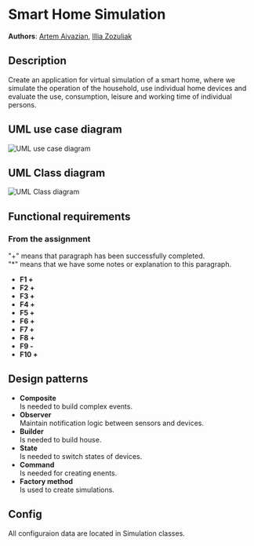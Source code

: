 # Smart Home Simulation
**Authors**: [Artem Aivazian](@aivazart), [Illia Zozuliak](@zozulil)
## Description
Create an application for virtual simulation of a smart home, where we simulate the operation of the household, use individual home devices and evaluate the use, consumption, leisure and working time of individual persons.
## UML use case diagram
![UML use case diagram](/aivazart/SemWorkDocs/UseCaseDiagram.drawio.png)
## UML Class diagram
![UML Class diagram](aivazart/SemWorkDocs/ClasDiagram.drawio.png)
## Functional requirements
### From the assignment
"+" means that paragraph has been successfully completed. <br/>
"*" means that we have some notes or explanation to this paragraph.

- **F1 +** <br/>
- **F2 +** <br/>
- **F3 +** <br/>
- **F4 +** <br/>
- **F5 +** <br/>
- **F6 +** <br/>
- **F7 +** <br/>
- **F8 +** <br/>
- **F9 -** <br/>
- **F10 +** <br/>

## Design patterns
- **Composite** <br/>
Is needed to build complex events.
- **Observer** <br/>
Maintain notification logic between sensors and devices. 
- **Builder** <br/>
Is needed to build house.
- **State** <br/>
Is needed to switch states of devices.
- **Command** <br/>
Is needed for creating enents.
- **Factory method** <br/>
Is used to create simulations.


## Config
All configuraion data are located in Simulation classes.